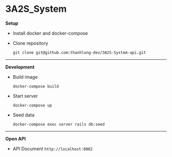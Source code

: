 # 3A2S_System
**Setup**
- Install docker and docker-compose
- Clone repository

  `git clone git@github.com:thanhlong-dev/3A2S-System-api.git`
***
**Development**
- Build image
  
  `docker-compose build`

- Start server

  `docker-compose up`

- Seed data

  `docker-compose exec server rails db:seed`

***
**Open API**
- API Document
  `http://localhost:8002`